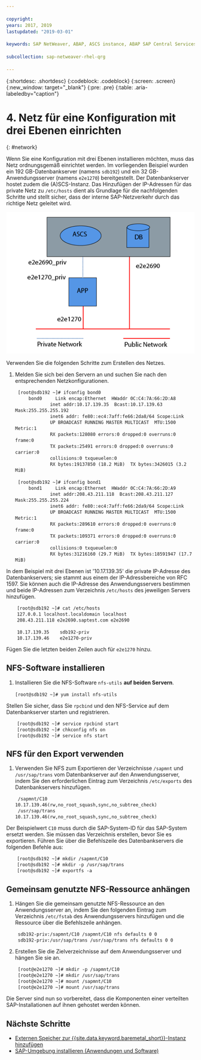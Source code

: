 ```yaml
---

copyright:
years: 2017, 2019
lastupdated: "2019-03-01"

keywords: SAP NetWeaver, ABAP, ASCS instance, ABAP SAP Central Services, application server, database server, three-tier

subcollection: sap-netweaver-rhel-qrg

---
```


{:shortdesc: .shortdesc}
{:codeblock: .codeblock}
{:screen: .screen}
{:new_window: target="_blank"}
{:pre: .pre}
{:table: .aria-labeledby="caption"}

# 4. Netz für eine Konfiguration mit drei Ebenen einrichten
{: #network}

Wenn Sie eine Konfiguration mit drei Ebenen installieren möchten, muss das Netz ordnungsgemäß einrichtet werden. Im vorliegenden Beispiel wurden ein 192 GB-Datenbankserver (namens `sdb192`) und ein 32 GB-Anwendungsserver (namens `e2e1270`) bereitgestellt. Der Datenbankserver hostet zudem die (A)SCS-Instanz. Das Hinzufügen der IP-Adressen für das private Netz zu `/etc/hosts` dient als Grundlage für die nachfolgenden Schritte und stellt sicher, dass der interne SAP-Netzverkehr durch das richtige Netz geleitet wird.

![Abbildung 1. Beispiel für eine Konfiguration mit drei Ebenen](/images/network-01.png "Beispiel für eine Konfiguration mit drei Ebenen")

Verwenden Sie die folgenden Schritte zum Erstellen des Netzes.

1. Melden Sie sich bei den Servern an und suchen Sie nach den entsprechenden Netzkonfigurationen.

        [root@sdb192 ~]# ifconfig bond0
            bond0	  Link encap:Ethernet  HWaddr 0C:C4:7A:66:2D:A8
                    inet addr:10.17.139.35  Bcast:10.17.139.63 Mask:255.255.255.192
                    inet6 addr: fe80::ec4:7aff:fe66:2da8/64 Scope:Link
                    UP BROADCAST RUNNING MASTER MULTICAST  MTU:1500  Metric:1
                    RX packets:128080 errors:0 dropped:0 overruns:0 frame:0
                    TX packets:25491 errors:0 dropped:0 overruns:0 carrier:0
                    collisions:0 txqueuelen:0
                    RX bytes:19137850 (18.2 MiB)  TX bytes:3426015 (3.2 MiB)

        [root@sdb192 ~]# ifconfig bond1
            bond1	  Link encap:Ethernet  HWaddr 0C:C4:7A:66:2D:A9
                    inet addr:208.43.211.118  Bcast:208.43.211.127 Mask:255.255.255.224
                    inet6 addr: fe80::ec4:7aff:fe66:2da9/64 Scope:Link
                    UP BROADCAST RUNNING MASTER MULTICAST  MTU:1500  Metric:1
                    RX packets:289610 errors:0 dropped:0 overruns:0 frame:0
                    TX packets:109371 errors:0 dropped:0 overruns:0 carrier:0
                    collisions:0 txqueuelen:0
                    RX bytes:31216160 (29.7 MiB)  TX bytes:18591947 (17.7 MiB)

In dem Beispiel mit drei Ebenen ist '10.17.139.35' die private IP-Adresse des Datenbankservers; sie stammt aus einem der IP-Adressbereiche von RFC 1597. Sie können auch die IP-Adresse des Anwendungsservers bestimmen und beide IP-Adressen zum Verzeichnis `/etc/hosts` des jeweiligen Servers hinzufügen.

        [root@sdb192 ~]# cat /etc/hosts
        127.0.0.1 localhost.localdomain localhost
        208.43.211.118 e2e2690.saptest.com e2e2690

        10.17.139.35    sdb192-priv
        10.17.139.46    e2e1270-priv

Fügen Sie die letzten beiden Zeilen auch für `e2e1270` hinzu.

## NFS-Software installieren

1. Installieren Sie die NFS-Software `nfs-utils` **auf beiden Servern**.

      `[root@sdb192 ~]# yum install nfs-utils`

Stellen Sie sicher, dass Sie `rpcbind` und den NFS-Service auf dem Datenbankserver starten und registrieren.

        [root@sdb192 ~]# service rpcbind start
        [root@sdb192 ~]# chkconfig nfs on
        [root@sdb192 ~]# service nfs start

## NFS für den Export verwenden

1. Verwenden Sie NFS zum Exportieren der Verzeichnisse `/sapmnt` und `/usr/sap/trans` vom Datenbankserver auf den Anwendungsserver, indem Sie den erforderlichen Eintrag zum Verzeichnis `/etc/exports` des Datenbankservers hinzufügen.

        /sapmnt/C10		10.17.139.46(rw,no_root_squash,sync,no_subtree_check)
        /usr/sap/trans	10.17.139.46(rw,no_root_squash,sync,no_subtree_check)

Der Beispielwert `C10` muss durch die SAP-System-ID für das SAP-System ersetzt werden. Sie müssen das Verzeichnis erstellen, bevor Sie es exportieren. Führen Sie über die Befehlszeile des Datenbankservers die folgenden Befehle aus:

        [root@sdb192 ~]# mkdir /sapmnt/C10
        [root@sdb192 ~]# mkdir -p /usr/sap/trans
        [root@sdb192 ~]# exportfs -a

## Gemeinsam genutzte NFS-Ressource anhängen

1. Hängen Sie die gemeinsam genutzte NFS-Ressource an den Anwendungsserver an, indem Sie den folgenden Eintrag zum Verzeichnis `/etc/fstab` des Anwendungsservers hinzufügen und die Ressource über die Befehlszeile anhängen.

        sdb192-priv:/sapmnt/C10 /sapmnt/C10 nfs defaults 0 0
        sdb192-priv:/usr/sap/trans /usr/sap/trans nfs defaults 0 0

2. Erstellen Sie die Zielverzeichnisse auf dem Anwendungsserver und hängen Sie sie an.

        [root@e2e1270 ~]# mkdir -p /sapmnt/C10
        [root@e2e1270 ~]# mkdir /usr/sap/trans
        [root@e2e1270 ~]# mount /sapmnt/C10
        [root@e2e1270 ~]# mount /usr/sap/trans

Die Server sind nun so vorbereitet, dass die Komponenten einer verteilten SAP-Installationen auf ihnen gehostet werden können.

## Nächste Schritte

  * [Externen Speicher zur {{site.data.keyword.baremetal_short}}-Instanz hinzufügen](/docs/infrastructure/sap-netweaver-rhel-qrg?topic=sap-netweaver-rhel-qrg-storage)
  * [SAP-Umgebung installieren (Anwendungen und Software)](/docs/infrastructure/sap-netweaver-rhel-qrg?topic=sap-netweaver-rhel-qrg-install_landscape)
